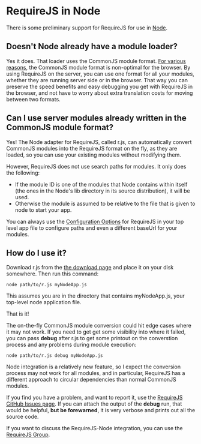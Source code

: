 # RequireJS in Node

There is some preliminary support for RequireJS for use in [Node](http://nodejs.org).

## Doesn't Node already have a module loader?

Yes it does. That loader uses the CommonJS module format. [For various reasons](http://tagneto.blogspot.com/2010/03/commonjs-module-trade-offs.html), the CommonJS module format is non-optimal for the browser. By using RequireJS on the server, you can use one format for all your modules, whether they are running server side or in the browser. That way you can preserve the speed benefits and easy debugging you get with RequireJS in the browser, and not have to worry about extra translation costs for moving between two formats.

## Can I use server modules already written in the CommonJS module format?

Yes! The Node adapter for RequireJS, called r.js, can automatically convert CommonJS modules into the RequireJS format on the fly, as they are loaded, so you can use your existing modules without modifying them.

However, RequireJS does not use search paths for modules. It only does the following:

* If the module ID is one of the modules that Node contains within itself (the ones in the Node's lib directory in its source distribution), it will be used.
* Otherwise the module is assumed to be relative to the file that is given to node to start your app.

You can always use the [Configuration Options](api.md#config) for RequireJS in your top level app file to configure paths and even a different baseUrl for your modules.

## How do I use it?

Download r.js from the [the download page](download.md#node) and place it on your disk somewhere. Then run this command:

    node path/to/r.js myNodeApp.js

This assumes you are in the directory that contains myNodeApp.js, your top-level node application file.

That is it!

The on-the-fly CommonJS module conversion could hit edge cases where it may not work. If you need to get get some visibility into where it failed, you can pass **debug** after r.js to get some printout on the converstion process and any problems during module execution:

    node path/to/r.js debug myNodeApp.js

Node integration is a relatively new feature, so I expect the conversion process may not work for all modules, and in particular, RequireJS has a different approach to circular dependencies than normal CommonJS modules.

If you find you have a problem, and want to report it, use the [RequireJS GitHub Issues page](http://github.com/jrburke/requirejs/issues). If you can attach the output of the **debug** run, that would be helpful, **but be forewarned**, it is very verbose and prints out all the source code.

If you want to discuss the RequireJS-Node integration, you can use the [RequireJS Group](http://groups.google.com/group/requirejs).
